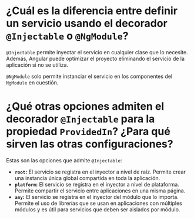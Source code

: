 # ¿Cuál es la diferencia entre definir un servicio usando el decorador `@Injectable` o `@NgModule`?
`@Injectable` permite inyectar el servicio en cualquier clase que lo necesite. Además, Angular puede optimizar el proyecto eliminando el servicio de la aplicación si no se utiliza.

`@NgModule` solo permite instanciar el servicio en los componentes del `NgModule` en cuestión.

# ¿Qué otras opciones admiten el decorador `@Injectable` para la propiedad `ProvidedIn`? ¿Para qué sirven las otras configuraciones?
Estas son las opciones que admite `@Injectable`:
* **`root`:** El servicio se registra en el inyector a nivel de raíz. Permite crear una instancia única global compartida en toda la aplicación.
* **`platform`:** El servicio se registra en el inyector a nivel de plataforma. Permite compartir el servicio entre aplicaciones en una misma página.
* **`any`:** El servicio se registra en el inyector del módulo que lo importa. Permite el uso de librerías que se usan en aplicaciones con múltiples módulos y es útil para servicios que deben ser aislados por módulo.